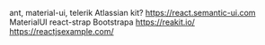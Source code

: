 ant, material-ui, telerik
Atlassian kit?
https://react.semantic-ui.com
MaterialUI
react-strap
Bootstrapa
https://reakit.io/
https://reactjsexample.com/
